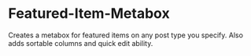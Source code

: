 Featured-Item-Metabox
=====================

Creates a metabox for featured items on any post type you specify. Also adds sortable columns and quick edit ability.